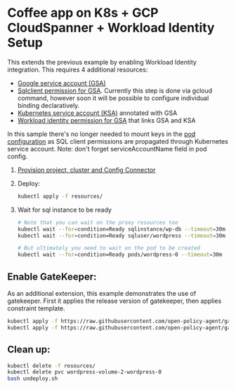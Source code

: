 # Coffee app on K8s + GCP CloudSpanner + Workload Identity Setup

This extends the previous example by enabling Workload Identity integration. This requires 4 additional resources:
* [Google service account (GSA)](resources/gcp-sql-service-account.yaml)
* [Sqlclient permission for GSA](deploy.sh). Currently this step is done via gcloud command, however soon it will be possible to configure individual binding declaratively.
* [Kubernetes service account (KSA)](resources/k8s-service-account.yaml) annotated with GSA
* [Workload identity permission for GSA](resources/gcp-wi-policy.yaml) that links GSA and KSA

In this sample there's no longer needed to mount keys in the [pod configuration](resources/stateful-set.yaml) as SQL client permissions are propagated through Kubernetes service account. Note: don't forget serviceAccountName field in pod config.

1. [Provision project, cluster and Config Connector](../../provision.md)
1. Deploy:

    ```bash
    kubectl apply -f resources/
    ```

1. Wait for sql instance to be ready
    ```bash
    # Note that you can wait on the proxy resources too
    kubectl wait --for=condition=Ready sqlinstance/wp-db --timeout=30m
    kubectl wait --for=condition=Ready sqluser/wordpress --timeout=30m

    # But ultimately you need to wait on the pod to be created
    kubectl wait --for=condition=Ready pods/wordpress-0 --timeout=30m
    ```

## Enable GateKeeper:

As an additional extension, this example demonstrates the use of gatekeeper. First it applies the release version of gatekeeper, then applies constraint template.

```bash
kubectl apply -f https://raw.githubusercontent.com/open-policy-agent/gatekeeper/master/deploy/gatekeeper.yaml
kubectl apply -f https://raw.githubusercontent.com/open-policy-agent/gatekeeper/master/demo/agilebank/templates/k8scontainterlimits_template.yaml
```

## Clean up:
``` bash
kubectl delete -f resources/
kubectl delete pvc wordpress-volume-2-wordpress-0
bash undeploy.sh
```
